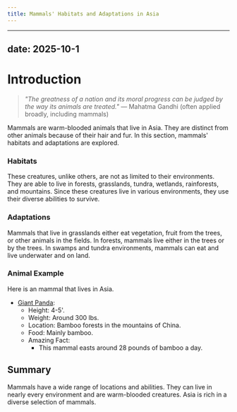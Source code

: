 ```yaml
---
title: Mammals' Habitats and Adaptations in Asia
---
```

---
date: 2025-10-1
---
# Introduction

>_"The greatness of a nation and its moral progress can be judged by the way its animals are treated."_
>— Mahatma Gandhi (often applied broadly, including mammals)

Mammals are warm-blooded animals that live in Asia. They are distinct from other animals because of their hair and fur. In this section, mammals' habitats and adaptations are explored.
### Habitats

These creatures, unlike others, are not as limited to their environments. They are able to live in forests, grasslands, tundra, wetlands, rainforests, and mountains. Since these creatures live in various environments, they use their diverse abilities to survive.
### Adaptations

Mammals that live in grasslands either eat vegetation, fruit from the trees, or other animals in the fields. In forests, mammals live either in the trees or by the trees. In swamps and tundra environments, mammals can eat and live underwater and on land. 
### Animal Example

Here is an mammal that lives in Asia.

- [Giant Panda](https://cdn.mos.cms.futurecdn.net/3n8tRry6fYg7sNyhFDPQwR.jpg):
	- Height: 4-5'.
	- Weight: Around 300 lbs.
	- Location: Bamboo forests in the mountains of China.
	- Food: Mainly bamboo.
	- Amazing Fact: 
		- This mammal easts around 28 pounds of bamboo a day.
## Summary

Mammals have a wide range of locations and abilities. They can live in nearly every environment and are warm-blooded creatures. Asia is rich in a diverse selection of mammals.